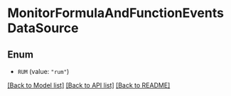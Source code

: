 # MonitorFormulaAndFunctionEventsDataSource

## Enum

- `RUM` (value: `"rum"`)

[[Back to Model list]](../README.md#documentation-for-models) [[Back to API list]](../README.md#documentation-for-api-endpoints) [[Back to README]](../README.md)
